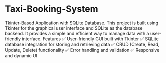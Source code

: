 # Taxi-Booking-System
Tkinter-Based Application with SQLite Database.
This project is built using Tkinter for the graphical user interface and SQLite as the database backend. It provides a simple and efficient way to manage data with a user-friendly interface.
Features
✅ User-friendly GUI built with Tkinter
✅ SQLite database integration for storing and retrieving data
✅ CRUD (Create, Read, Update, Delete) functionality
✅ Error handling and validation
✅ Responsive and dynamic UI
